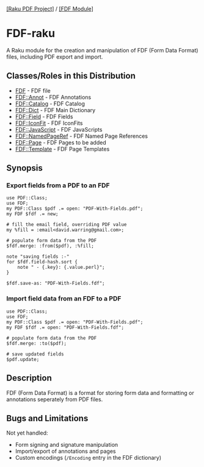 [[Raku PDF Project]](https://pdf-raku.github.io)
 / [[FDF Module]](https://pdf-raku.github.io/FDF-raku)

FDF-raku
========

A Raku module for the creation and manipulation of FDF (Form Data Format)
files, including PDF export and import.

Classes/Roles in this Distribution
-------

- [FDF](https://pdf-raku.github.io/FDF-raku/FDF) - FDF file
- [FDF::Annot](https://pdf-raku.github.io/FDF-raku/FDF/Annot) - FDF Annotations
- [FDF::Catalog](https://pdf-raku.github.io/FDF-raku/FDF/Catalog) - FDF Catalog
- [FDF::Dict](https://pdf-raku.github.io/FDF-raku/FDF/Dict) - FDF Main Dictionary
- [FDF::Field](https://pdf-raku.github.io/FDF-raku/FDF/Field) - FDF Fields
- [FDF::IconFit](https://pdf-raku.github.io/FDF-raku/FDF/IconFit) - FDF IconFits
- [FDF::JavaScript](https://pdf-raku.github.io/FDF-raku/FDF/JavaScript) - FDF JavaScripts
- [FDF::NamedPageRef](https://pdf-raku.github.io/FDF-raku/FDF/NamedPageRef) - FDF Named Page References
- [FDF::Page](https://pdf-raku.github.io/FDF-raku/FDF/Page) - FDF Pages to be added
- [FDF::Template](https://pdf-raku.github.io/FDF-raku/FDF/Template) - FDF Page Templates


Synopsis
--------

### Export fields from a PDF to an FDF
```
use PDF::Class;
use FDF;
my PDF::Class $pdf .= open: "PDF-With-Fields.pdf";
my FDF $fdf .= new;

# fill the email field, overriding PDF value
my %fill = :email<david.warring@gmail.com>;

# populate form data from the PDF
$fdf.merge: :from($pdf), :%fill;

note "saving fields :-"
for $fdf.field-hash.sort {
    note " - {.key}: {.value.perl}";
}

$fdf.save-as: "PDF-With-Fields.fdf";
```


### Import field data from an FDF to a PDF
```
use PDF::Class;
use FDF;
my PDF::Class $pdf .= open: "PDF-With-Fields.pdf";
my FDF $fdf .= open: "PDF-With-Fields.fdf";

# populate form data from the PDF
$fdf.merge: :to($pdf);

# save updated fields
$pdf.update;

```

Description
----------
FDF (Form Data Format) is a format for storing form data and formatting or
annotations seperately from PDF files.


Bugs and Limitations
----
Not yet handled:

- Form signing and signature manipulation
- Import/export of annotations and pages
- Custom encodings (`/Encoding` entry in the FDF dictionary)
